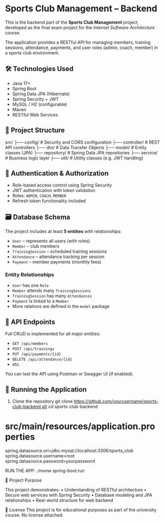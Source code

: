 # Sports Club Management – Backend

This is the backend part of the **Sports Club Management** project, developed as the final exam project for the *Internet Software Architecture* course.

The application provides a RESTful API for managing members, training sessions, attendance, payments, and user roles (admin, coach, member) in a sports club environment.

## 🛠 Technologies Used

- Java 17+
- Spring Boot
- Spring Data JPA (Hibernate)
- Spring Security + JWT
- MySQL / H2 (configurable)
- Maven
- RESTful Web Services

## 📁 Project Structure
src/
├── config/         # Security and CORS configuration
├── controller/     # REST API controllers
├── dto/            # Data Transfer Objects
├── model/          # Entity classes (JPA)
├── repository/     # Spring Data JPA repositories
├── service/        # Business logic layer
├── util/           # Utility classes (e.g. JWT handling)

## 🔐 Authentication & Authorization

- Role-based access control using Spring Security
- JWT authentication with token validation
- Roles: `ADMIN`, `COACH`, `MEMBER`
- Refresh token functionality included

## 🗃️ Database Schema

The project includes at least **5 entities** with relationships:

- `User` – represents all users (with roles)
- `Member` – club members
- `TrainingSession` – scheduled training sessions
- `Attendance` – attendance tracking per session
- `Payment` – member payments (monthly fees)

### Entity Relationships

- `User` has one `Role`
- `Member` attends many `TrainingSessions`
- `TrainingSession` has many `Attendances`
- `Payment` is linked to a `Member`
- More relations are defined in the `model` package

## 🔄 API Endpoints

Full CRUD is implemented for all major entities:
- `GET /api/members`
- `POST /api/trainings`
- `PUT /api/payments/{id}`
- `DELETE /api/attendance/{id}`
- etc.

You can test the API using Postman or Swagger UI (if enabled).

## 🚀 Running the Application

1. Clone the repository
git clone https://github.com/yourusername/sports-club-backend.git
cd sports-club-backend
# src/main/resources/application.properties
spring.datasource.url=jdbc:mysql://localhost:3306/sports_club
spring.datasource.username=root
spring.datasource.password=yourpassword

RUN THE APP:
./mvnw spring-boot:run

📑 Project Purpose

This project demonstrates:
	•	Understanding of RESTful architecture
	•	Secure web services with Spring Security
	•	Database modeling and JPA relationships
	•	Real-world structure for web backend

📜 License
This project is for educational purposes as part of the university course. No license attached.

